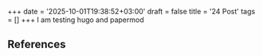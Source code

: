 +++
date = '2025-10-01T19:38:52+03:00'
draft = false
title = '24 Post'
tags = []
+++
I am testing hugo and papermod



## References
